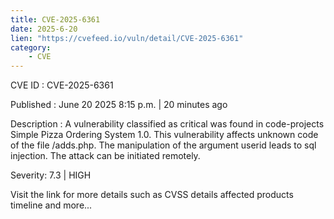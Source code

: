 ```yaml
---
title: CVE-2025-6361
date: 2025-6-20
lien: "https://cvefeed.io/vuln/detail/CVE-2025-6361"
category:
    - CVE
---
```


CVE ID : CVE-2025-6361

Published :  June 20
2025
8:15 p.m. | 20 minutes ago

Description : A vulnerability classified as critical was found in code-projects Simple Pizza Ordering System 1.0. This vulnerability affects unknown code of the file /adds.php. The manipulation of the argument userid leads to sql injection. The attack can be initiated remotely.

Severity: 7.3 | HIGH

Visit the link for more details
such as CVSS details
affected products
timeline
and more...
